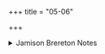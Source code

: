 +++
title = "05-06"

+++

<details><summary>Jamison Brereton Notes</summary>

The caus. (práti) joṣayete in 5d, 6a literally means “they two cause (him) to take pleasure (in themselves),” but this tr. seems too heavy, esp. in adjacent pādas.
</details>
